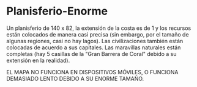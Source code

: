 # Planisferio-Enorme

Un planisferio de 140 x 82, la extensión de la costa es de 1 y los recursos están colocados de manera casi precisa (sin embargo, por el tamaño de algunas regiones, casi no hay lagos).
Las civilizaciones también están colocadas de acuerdo a sus capitales.
Las maravillas naturales están completas (hay 5 casillas de la "Gran Barrera de Coral" debido a su extensión en la realidad).

EL MAPA NO FUNCIONA EN DISPOSITIVOS MÓVILES, O FUNCIONA DEMASIADO LENTO DEBIDO A SU ENORME TAMAÑO.
